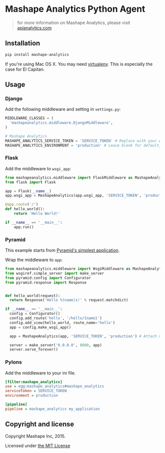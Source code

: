 # Mashape Analytics Python Agent

> for more information on Mashape Analytics, please visit [apianalytics.com](https://www.apianalytics.com)

## Installation

```sh
pip install mashape-analytics
```

If you're using Mac OS X. You may need [virtualenv](https://virtualenv.pypa.io/en/latest/). This is especially the case for El Capitan.

## Usage

### Django

Add the following middleware and setting in `settings.py`:

```python
MIDDLEWARE_CLASSES = (
  'mashapeanalytics.middleware.DjangoMiddleware',
)

# Mashape Analytics
MASHAPE_ANALYTICS_SERVICE_TOKEN = 'SERVICE_TOKEN' # Replace with your App Service Token
MASHAPE_ANALYTICS_ENVIRONMENT = 'production' # Leave blank for default, or replace with your Environment ID

```

### Flask

Add the middleware to `wsgi_app`:

```python
from mashapeanalytics.middleware import FlaskMiddleware as MashapeAnalytics
from flask import Flask

app = Flask(__name__)
app.wsgi_app = MashapeAnalytics(app.wsgi_app, 'SERVICE_TOKEN', 'production') # Attach middleware with environment, `production`

@app.route('/')
def hello_world():
    return 'Hello World!'

if __name__ == '__main__':
    app.run()
```

### Pyramid

This example starts from [Pyramid's simplest application](http://docs.pylonsproject.org/docs/pyramid/en/latest/index.html).

Wrap the middleware to `app`:

```python
from mashapeanalytics.middleware import WsgiMiddleware as MashapeAnalytics
from wsgiref.simple_server import make_server
from pyramid.config import Configurator
from pyramid.response import Response


def hello_world(request):
  return Response('Hello %(name)s!' % request.matchdict)

if __name__ == '__main__':
  config = Configurator()
  config.add_route('hello', '/hello/{name}')
  config.add_view(hello_world, route_name='hello')
  app = config.make_wsgi_app()

  app = MashapeAnalytics(app, 'SERVICE_TOKEN', 'production') # Attach middleware with environment, `production`

  server = make_server('0.0.0.0', 8080, app)
  server.serve_forever()
```

### Pylons

Add the middleware to your ini file.

```ini
[filter:mashape_analytics]
use = egg:mashape_analytics#mashape_analytics
serviceToken = SERVICE_TOKEN
environment = production

[pipeline]
pipeline = mashape_analytics my_application
```

## Copyright and license

Copyright Mashape Inc, 2015.

Licensed under [the MIT License](https://github.com/mashape/analytics-agent-python/blob/master/LICENSE)
